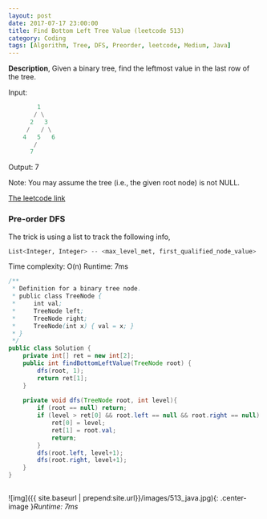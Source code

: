 ```yaml
---
layout: post
date: 2017-07-17 23:00:00
title: Find Bottom Left Tree Value (leetcode 513)
category: Coding
tags: [Algorithm, Tree, DFS, Preorder, leetcode, Medium, Java]
---
```


**Description**,
Given a binary tree, find the leftmost value in the last row of the tree.

Input:
```python
        1
       / \
      2   3
     /   / \
    4   5   6
       /
      7
```
Output:
7

Note: You may assume the tree (i.e., the given root node) is not NULL.

[The leetcode link](https://leetcode.com/problems/find-bottom-left-tree-value/#/description)

### Pre-order DFS
The trick is using a list to track the following info,

```python
List<Integer, Integer> -- <max_level_met, first_qualified_node_value>
```

Time complexity: O(n)
Runtime: 7ms

```java
/**
 * Definition for a binary tree node.
 * public class TreeNode {
 *     int val;
 *     TreeNode left;
 *     TreeNode right;
 *     TreeNode(int x) { val = x; }
 * }
 */
public class Solution {
    private int[] ret = new int[2];
    public int findBottomLeftValue(TreeNode root) {
        dfs(root, 1);
        return ret[1];
    }
    
    private void dfs(TreeNode root, int level){
        if (root == null) return;
        if (level > ret[0] && root.left == null && root.right == null) {
            ret[0] = level;
            ret[1] = root.val;
            return;
        }
        dfs(root.left, level+1);
        dfs(root.right, level+1);  
    }
}
            
```

![img]({{ site.baseurl | prepend:site.url}}/images/513_java.jpg){: .center-image }*Runtime: 7ms*




